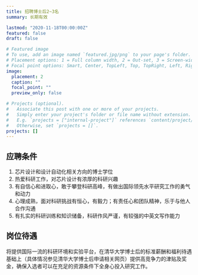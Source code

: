 ```yaml
---
title: 招聘博士后2~3名
summary: 长期有效

lastmod: "2020-11-18T00:00:00Z"
featured: false
draft: false

# Featured image
# To use, add an image named `featured.jpg/png` to your page's folder.
# Placement options: 1 = Full column width, 2 = Out-set, 3 = Screen-width
# Focal point options: Smart, Center, TopLeft, Top, TopRight, Left, Right, BottomLeft, Bottom, BottomRight
image:
  placement: 2
  caption: ""
  focal_point: ""
  preview_only: false

# Projects (optional).
#   Associate this post with one or more of your projects.
#   Simply enter your project's folder or file name without extension.
#   E.g. `projects = ["internal-project"]` references `content/project/deep-learning/index.md`.
#   Otherwise, set `projects = []`.
projects: []
---
```

## 应聘条件
1. 芯片设计和设计自动化相关方向的博士学位
2. 热爱科研工作，对芯片设计有浓厚的科研兴趣
3. 有自信心和进取心，敢于攀登科研高峰，有做出国际领先水平研究工作的勇气和动力
4. 心理成熟，面对科研挑战有恒心，有毅力；有责任心和团队精神，乐于与他人合作沟通
5. 有扎实的科研训练和知识储备，科研作风严谨，有较强的中英文写作能力


## 岗位待遇
将提供国际一流的科研环境和实验平台，在清华大学博士后的标准薪酬和福利待遇基础上（具体情况参见清华大学博士后申请相关网页）提供高竞争力的津贴及奖金，确保入选者可以在充足的资源条件下全身心投入研究工作。